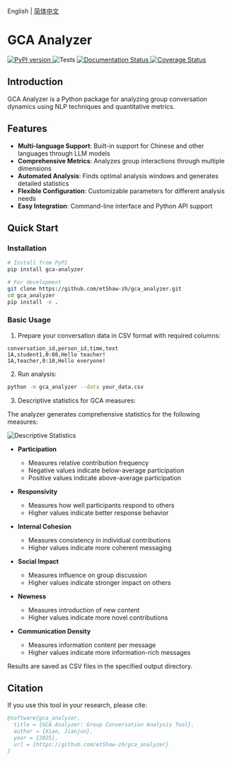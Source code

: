 English | [简体中文](README_zh.md)
# GCA Analyzer

<div align="left">
    <a href="https://pypi.org/project/gca-analyzer">
        <img src="https://badge.fury.io/py/gca-analyzer.svg" alt="PyPI version">
    </a>
    <img src="https://github.com/etShaw-zh/gca_analyzer/actions/workflows/python-test.yml/badge.svg" alt="Tests">
    <a href="https://gca-analyzer.readthedocs.io/en/latest/?badge=latest">
        <img src="https://readthedocs.org/projects/gca-analyzer/badge/?version=latest" alt="Documentation Status">
    </a>
    <a href="https://codecov.io/gh/etShaw-zh/gca_analyzer">
        <img src="https://codecov.io/gh/etShaw-zh/gca_analyzer/branch/main/graph/badge.svg?token=GLAVYYCD9L" alt="Coverage Status">
    </a>
</div>

## Introduction

GCA Analyzer is a Python package for analyzing group conversation dynamics using NLP techniques and quantitative metrics.

## Features

- **Multi-language Support**: Built-in support for Chinese and other languages through LLM models
- **Comprehensive Metrics**: Analyzes group interactions through multiple dimensions
- **Automated Analysis**: Finds optimal analysis windows and generates detailed statistics
- **Flexible Configuration**: Customizable parameters for different analysis needs
- **Easy Integration**: Command-line interface and Python API support

## Quick Start

### Installation

```bash
# Install from PyPI
pip install gca-analyzer

# For development
git clone https://github.com/etShaw-zh/gca_analyzer.git
cd gca_analyzer
pip install -e .
```

### Basic Usage

1. Prepare your conversation data in CSV format with required columns:
```
conversation_id,person_id,time,text
1A,student1,0:08,Hello teacher!
1A,teacher,0:10,Hello everyone!
```

2. Run analysis:
```bash
python -m gca_analyzer --data your_data.csv
```

3. Descriptive statistics for GCA measures:

The analyzer generates comprehensive statistics for the following measures:

![Descriptive Statistics](/docs/_static/gca_results.jpg)

- **Participation**
   - Measures relative contribution frequency
   - Negative values indicate below-average participation
   - Positive values indicate above-average participation

- **Responsivity**
   - Measures how well participants respond to others
   - Higher values indicate better response behavior

- **Internal Cohesion**
   - Measures consistency in individual contributions
   - Higher values indicate more coherent messaging

- **Social Impact**
   - Measures influence on group discussion
   - Higher values indicate stronger impact on others

- **Newness**
   - Measures introduction of new content
   - Higher values indicate more novel contributions

- **Communication Density**
   - Measures information content per message
   - Higher values indicate more information-rich messages

Results are saved as CSV files in the specified output directory.

## Citation

If you use this tool in your research, please cite:

```bibtex
@software{gca_analyzer,
  title = {GCA Analyzer: Group Conversation Analysis Tool},
  author = {Xiao, Jianjun},
  year = {2025},
  url = {https://github.com/etShaw-zh/gca_analyzer}
}
